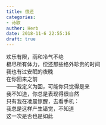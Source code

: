 ```yaml
---  
title: 偿还  
categories:  
- 诗歌  
auther: Herb  
date: 2018-11-6 22:55:16  
draft: true
---  
```

欢乐有限，雨和冷气不绝  
极尽所有体力，偿还那些格外珍贵的时间  
我也有过安眠的夜晚  
在你回来之前  
——我定义为回，可能你只觉得是来  
我不知道，你总是表现得很自然  
只有我在凌晨惊醒，去看手机：  
我总是这样产生错觉，不知道  
这一次是否也是如此